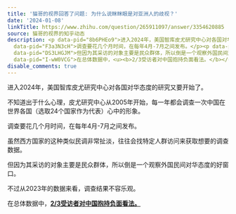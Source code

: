 ```yaml
---
title: '猫哥的视界回答了问题: 为什么说眯眯眼是对亚洲人的歧视？'
date: '2024-01-08'
linkTitle: https://www.zhihu.com/question/265911097/answer/3354620885
source: 猫哥的视界的知乎动态
description: <p data-pid="8b6PHEo9">进入2024年，美国智库皮尤研究中心对各国对华态度的研究又要开始了。</p><p data-pid="P7K4orr-">不知道出于什么心理，皮尤研究中心从2005年开始，每一年都会调查一次中国在世界各国（选取24个国家作为代表）心中的形象。</p><p
  data-pid="F3a3N3cH">调查要花几个月时间，在每年4月-7月之间发布。</p><p data-pid="sKfZOpxG">虽然西方国家的这种类似民调非常扯淡，往往会找特定人群访问来获取想要的调查数据。</p><p
  data-pid="DS3LHGJM">但因为其采访的对象主要是民众群体，所以倒是一个观察外国民间对华态度的好窗口。</p><p data-pid="gUl9eOf3">不过从2023年的数据来看，调查结果不容乐观。</p><p
  data-pid="I-wW0VCG">在总体数据中，<u><b>2/3受访者对中国抱持负面看法。</b></u></p><p ...
disable_comments: true
---
```

<p data-pid="8b6PHEo9">进入2024年，美国智库皮尤研究中心对各国对华态度的研究又要开始了。</p><p data-pid="P7K4orr-">不知道出于什么心理，皮尤研究中心从2005年开始，每一年都会调查一次中国在世界各国（选取24个国家作为代表）心中的形象。</p><p data-pid="F3a3N3cH">调查要花几个月时间，在每年4月-7月之间发布。</p><p data-pid="sKfZOpxG">虽然西方国家的这种类似民调非常扯淡，往往会找特定人群访问来获取想要的调查数据。</p><p data-pid="DS3LHGJM">但因为其采访的对象主要是民众群体，所以倒是一个观察外国民间对华态度的好窗口。</p><p data-pid="gUl9eOf3">不过从2023年的数据来看，调查结果不容乐观。</p><p data-pid="I-wW0VCG">在总体数据中，<u><b>2/3受访者对中国抱持负面看法。</b></u></p><p ...